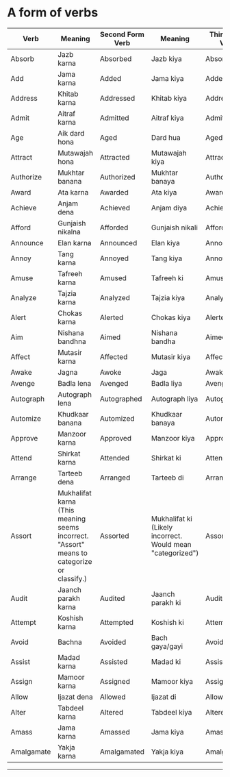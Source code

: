 # A form of verbs

| Verb | Meaning | Second Form Verb | Meaning | Third Form Verb | Meaning |
|---|---|---|---|---|---|
| Absorb | Jazb karna | Absorbed | Jazb kiya | Absorbed | Jazb kiya hua |
| Add | Jama karna | Added | Jama kiya | Added | Jama kiya hua |
| Address | Khitab karna | Addressed | Khitab kiya | Addressed | Khitab kiya hua |
| Admit | Aitraf karna | Admitted | Aitraf kiya | Admitted | Aitraf kiya hua |
| Age | Aik dard hona | Aged | Dard hua | Aged | Dard hua |
| Attract | Mutawajah hona | Attracted | Mutawajah kiya | Attracted | Mutawajah kiya hua |
| Authorize | Mukhtar banana | Authorized | Mukhtar banaya | Authorized | Mukhtar banaya hua |
| Award | Ata karna | Awarded | Ata kiya | Awarded | Ata kiya hua |
| Achieve | Anjam dena | Achieved | Anjam diya | Achieved | Anjam diya hua |
| Afford | Gunjaish nikalna | Afforded | Gunjaish nikali | Afforded | Gunjaish nikali hui |
| Announce | Elan karna | Announced | Elan kiya | Announced | Elan kiya hua |
| Annoy | Tang karna | Annoyed | Tang kiya | Annoyed | Tang kiya hua |
| Amuse | Tafreeh karna | Amused | Tafreeh ki | Amused | Tafreeh ki hui |
| Analyze | Tajzia karna | Analyzed | Tajzia kiya | Analyzed | Tajzia kiya hua |
| Alert | Chokas karna | Alerted | Chokas kiya | Alerted | Chokas kiya hua |
| Aim | Nishana bandhna | Aimed | Nishana bandha | Aimed | Nishana bandha hua |
| Affect | Mutasir karna | Affected | Mutasir kiya | Affected | Mutasir kiya hua |
| Awake | Jagna | Awoke | Jaga | Awaken | Jaga hua |
| Avenge | Badla lena | Avenged | Badla liya | Avenged | Badla liya hua |
| Autograph | Autograph lena | Autographed | Autograph liya | Autographed | Autograph liya hua |
| Automize | Khudkaar banana | Automized | Khudkaar banaya | Automized | Khudkaar banaya hua |
| Approve | Manzoor karna | Approved | Manzoor kiya | Approved | Manzoor kiya hua |
| Attend | Shirkat karna | Attended | Shirkat ki | Attended | Shirkat ki hui |
| Arrange | Tarteeb dena | Arranged | Tarteeb di | Arranged | Tarteeb di hui |
| Assort | Mukhalifat karna (This meaning seems incorrect.  "Assort" means to categorize or classify.) | Assorted | Mukhalifat ki (Likely incorrect. Would mean "categorized") | Assorted | Mukhalifat ki hui (Likely incorrect. Would mean "categorized") |
| Audit | Jaanch parakh karna | Audited | Jaanch parakh ki | Audited | Jaanch parakh ki hui |
| Attempt | Koshish karna | Attempted | Koshish ki | Attempted | Koshish ki hui |
| Avoid | Bachna | Avoided | Bach gaya/gayi | Avoided | Bach gaya/gayi |
| Assist | Madad karna | Assisted | Madad ki | Assisted | Madad ki hui |
| Assign | Mamoor karna | Assigned | Mamoor kiya | Assigned | Mamoor kiya hua |
| Allow | Ijazat dena | Allowed | Ijazat di | Allowed | Ijazat di hui |
| Alter | Tabdeel karna | Altered | Tabdeel kiya | Altered | Tabdeel kiya hua |
| Amass | Jama karna | Amassed | Jama kiya | Amassed | Jama kiya hua |
| Amalgamate | Yakja karna | Amalgamated | Yakja kiya | Amalgamated | Yakja kiya hua |

---
